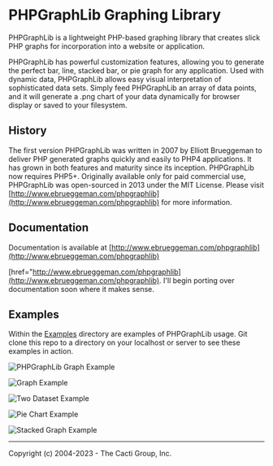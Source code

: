 # PHPGraphLib Graphing Library

PHPGraphLib is a lightweight PHP-based graphing library that creates slick PHP
graphs for incorporation into a website or application.

PHPGraphLib has powerful customization features, allowing you to generate the
perfect bar, line, stacked bar, or pie graph for any application. Used with
dynamic data, PHPGraphLib allows easy visual interpretation of sophisticated
data sets. Simply feed PHPGraphLib an array of data points, and it will generate
a .png chart of your data dynamically for browser display or saved to your
filesystem.

## History

The first version PHPGraphLib was written in 2007 by Elliott Brueggeman to
deliver PHP generated graphs quickly and easily to PHP4 applications. It has
grown in both features and maturity since its inception. PHPGraphLib now
requires PHP5+. Originally available only for paid commercial use, PHPGraphLib
was open-sourced in 2013 under the MIT License. Please visit
[http://www.ebrueggeman.com/phpgraphlib](http://www.ebrueggeman.com/phpgraphlib)
for more information.

## Documentation

Documentation is available at
[http://www.ebrueggeman.com/phpgraphlib](http://www.ebrueggeman.com/phpgraphlib)

[href="http://www.ebrueggeman.com/phpgraphlib](http://www.ebrueggeman.com/phpgraphlib).
I'll begin porting over documentation soon where it makes sense.

## Examples

Within the [Examples](/examples) directory are examples of PHPGraphLib usage.
Git clone this repo to a directory on your localhost or server to see these
examples in action.

![PHPGraphLib Graph
Example](http://www.ebrueggeman.com/sites/www.ebrueggeman.com/files/images/phpgraphlib_example_graph.png)

![Graph
Example](http://www.ebrueggeman.com/sites/www.ebrueggeman.com/files/images/alaska_temp_graph.png)

![Two Dataset
Example](http://www.ebrueggeman.com/sites/www.ebrueggeman.com/files/images/company_production_graph.png)

![Pie Chart
Example](http://www.ebrueggeman.com/sites/www.ebrueggeman.com/files/images/example_graph_6_pie.png)

![Stacked Graph
Example](http://www.ebrueggeman.com/sites/www.ebrueggeman.com/files/images/stacked-graph-example-2.png)

-----------------------------------------------
Copyright (c) 2004-2023 - The Cacti Group, Inc.
